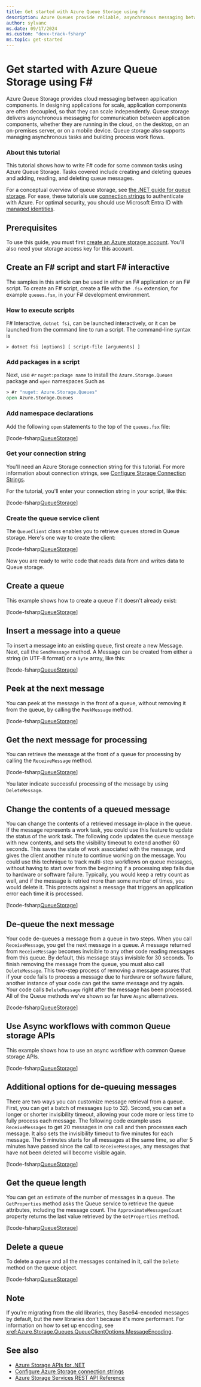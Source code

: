 ```yaml
---
title: Get started with Azure Queue Storage using F#
description: Azure Queues provide reliable, asynchronous messaging between application components. Cloud messaging enables your application components to scale independently.
author: sylvanc
ms.date: 09/17/2024
ms.custom: "devx-track-fsharp"
ms.topic: get-started
---
```

# Get started with Azure Queue Storage using F\#

Azure Queue Storage provides cloud messaging between application components. In designing applications for scale, application components are often decoupled, so that they can scale independently. Queue storage delivers asynchronous messaging for communication between application components, whether they are running in the cloud, on the desktop, on an on-premises server, or on a mobile device. Queue storage also supports managing asynchronous tasks and building process work flows.

### About this tutorial

This tutorial shows how to write F# code for some common tasks using Azure Queue Storage. Tasks covered include creating and deleting queues and adding, reading, and deleting queue messages.

For a conceptual overview of queue storage, see [the .NET guide for queue storage](/azure/storage/queues/storage-quickstart-queues-dotnet). For ease, these tutorials use [connection strings](/azure/storage/storage-configure-connection-string) to authenticate with Azure. For optimal security, you should use Microsoft Entra ID with [managed identities](/entra/identity/managed-identities-azure-resources/).

## Prerequisites

To use this guide, you must first [create an Azure storage account](/azure/storage/storage-create-storage-account).
You'll also need your storage access key for this account.

## Create an F\# script and start F\# interactive

The samples in this article can be used in either an F# application or an F# script. To create an F# script, create a file with the `.fsx` extension, for example `queues.fsx`, in your F# development environment.

### How to execute scripts

F# Interactive, `dotnet fsi`, can be launched interactively, or it can be launched from the command line to run a script. The command-line syntax is

```.NET CLI
> dotnet fsi [options] [ script-file [arguments] ]
```

### Add packages in a script

Next, use `#r` `nuget:package name` to install the `Azure.Storage.Queues` package and `open` namespaces.Such as

```fsharp
> #r "nuget: Azure.Storage.Queues"
open Azure.Storage.Queues
```

### Add namespace declarations

Add the following `open` statements to the top of the `queues.fsx` file:

[!code-fsharp[QueueStorage](../../../samples/snippets/fsharp/azure/queue-storage.fsx#L1-L3)]

### Get your connection string

You'll need an Azure Storage connection string for this tutorial. For more information about connection strings, see [Configure Storage Connection Strings](/azure/storage/storage-configure-connection-string).

For the tutorial, you'll enter your connection string in your script, like this:

[!code-fsharp[QueueStorage](../../../samples/snippets/fsharp/azure/queue-storage.fsx#L9-L9)]

### Create the queue service client

The `QueueClient` class enables you to retrieve queues stored in Queue storage. Here's one way to create the client:

[!code-fsharp[QueueStorage](../../../samples/snippets/fsharp/azure/queue-storage.fsx#L15-L15)]

Now you are ready to write code that reads data from and writes data to Queue storage.

## Create a queue

This example shows how to create a queue if it doesn't already exist:

[!code-fsharp[QueueStorage](../../../samples/snippets/fsharp/azure/queue-storage.fsx#L21-L21)]

## Insert a message into a queue

To insert a message into an existing queue, first create a new
Message. Next, call the `SendMessage` method. A
Message can be created from either a string (in UTF-8
format) or a `byte` array, like this:

[!code-fsharp[QueueStorage](../../../samples/snippets/fsharp/azure/queue-storage.fsx#L27-L28)]

## Peek at the next message

You can peek at the message in the front of a queue, without removing it
from the queue, by calling the `PeekMessage` method.

[!code-fsharp[QueueStorage](../../../samples/snippets/fsharp/azure/queue-storage.fsx#L34-L35)]

## Get the next message for processing

You can retrieve the message at the front of a queue for processing by calling the `ReceiveMessage` method.

[!code-fsharp[QueueStorage](../../../samples/snippets/fsharp/azure/queue-storage.fsx#L41-L41)]

You later indicate successful processing of the message by using `DeleteMessage`.

## Change the contents of a queued message

You can change the contents of a retrieved message in-place in the queue. If the
message represents a work task, you could use this feature to update the
status of the work task. The following code updates the queue message
with new contents, and sets the visibility timeout to extend another 60
seconds. This saves the state of work associated with the message, and
gives the client another minute to continue working on the message. You
could use this technique to track multi-step workflows on queue
messages, without having to start over from the beginning if a
processing step fails due to hardware or software failure. Typically,
you would keep a retry count as well, and if the message is retried more
than some number of times, you would delete it. This protects against a message
that triggers an application error each time it is processed.

[!code-fsharp[QueueStorage](../../../samples/snippets/fsharp/azure/queue-storage.fsx#L47-L51)]

## De-queue the next message

Your code de-queues a message from a queue in two steps. When you call
`ReceiveMessage`, you get the next message in a queue. A message returned
from `ReceiveMessage` becomes invisible to any other code reading messages
from this queue. By default, this message stays invisible for 30
seconds. To finish removing the message from the queue, you must also
call `DeleteMessage`. This two-step process of removing a message
assures that if your code fails to process a message due to hardware or
software failure, another instance of your code can get the same message
and try again. Your code calls `DeleteMessage` right after the message
has been processed.
All of the Queue methods we've shown so far have `Async` alternatives.

[!code-fsharp[QueueStorage](../../../samples/snippets/fsharp/azure/queue-storage.fsx#L57-L58)]

## Use Async workflows with common Queue storage APIs

This example shows how to use an async workflow with common Queue storage APIs.

[!code-fsharp[QueueStorage](../../../samples/snippets/fsharp/azure/queue-storage.fsx#L64-L73)]

## Additional options for de-queuing messages

There are two ways you can customize message retrieval from a queue.
First, you can get a batch of messages (up to 32). Second, you can set a
longer or shorter invisibility timeout, allowing your code more or less
time to fully process each message. The following code example uses
`ReceiveMessages` to get 20 messages in one call and then processes
each message. It also sets the invisibility timeout to five minutes for
each message. The 5 minutes starts for all messages at the same
time, so after 5 minutes have passed since the call to `ReceiveMessages`, any
messages that have not been deleted will become visible again.

[!code-fsharp[QueueStorage](../../../samples/snippets/fsharp/azure/queue-storage.fsx#L79-L81)]

## Get the queue length

You can get an estimate of the number of messages in a queue. The `GetProperties` method asks the Queue service to retrieve the queue attributes, including the message count. The `ApproximateMessagesCount` property returns the last value retrieved by the `GetProperties` method.

[!code-fsharp[QueueStorage](../../../samples/snippets/fsharp/azure/queue-storage.fsx#L87-L88)]

## Delete a queue

To delete a queue and all the messages contained in it, call the
`Delete` method on the queue object.

[!code-fsharp[QueueStorage](../../../samples/snippets/fsharp/azure/queue-storage.fsx#L94-L94)]

## Note

If you're migrating from the old libraries, they Base64-encoded messages by default, but the new libraries don't because it's more performant. For information on how to set up encoding, see <xref:Azure.Storage.Queues.QueueClientOptions.MessageEncoding>.

## See also

- [Azure Storage APIs for .NET](/dotnet/api/overview/azure/storage)
- [Configure Azure Storage connection strings](/azure/storage/common/storage-configure-connection-string)
- [Azure Storage Services REST API Reference](/rest/api/storageservices/Azure-Storage-Services-REST-API-Reference)
